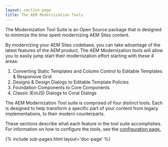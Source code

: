 ```yaml
---
layout: section-page
title: The AEM Modernization Tools
---
```


The Modernization Tool Suite is an Open Source package that is designed to minimize the time spent modernizing AEM Sites content. 

By modernizing your AEM Sites codebase, you can take advantage of the latest features of the AEM product. The AEM Modernization tools will allow you to easily jump start their modernization effort starting with these 4 areas:
1.	Converting Static Templates and Column Control <span class="pointer">to</span> Editable Templates & Responsive Grid
1.	Designs & Design Dialogs <span class="pointer">to</span> Editable Template Policies
1.	Foundation Components <span class="pointer">to</span> Core Components
1.	Classic (ExtJS) Dialogs <span class="pointer">to</span> Coral Dialogs 


The AEM Modernization Tool suite is comprised of four distinct tools. Each is designed to help transform a specific part of your content from legacy implementations, to their modern counterparts.

These sections describe what each feature in the tool suite accomplishes. For information on how to configure the tools, see the <a href="{{ site.baseurl }}/pages/configuration.html">configuration page.</a>

{% include sub-pages.html layout='doc-page' %}
